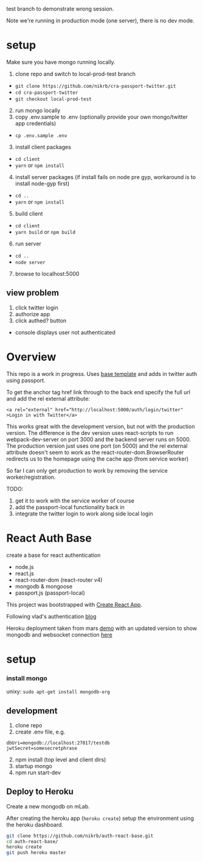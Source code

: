 test branch to demonstrate wrong session.

Note we're running in production mode (one server), there is no dev mode.

# setup
Make sure you have mongo running locally.

1. clone repo and switch to local-prod-test branch
  * `git clone https://github.com/nikrb/cra-passport-twitter.git`
  * `cd cra-passport-twitter`
  * `git checkout local-prod-test`
2. run mongo locally
2. copy .env.sample to .env (optionally provide your own mongo/twitter app credentials)
  * `cp .env.sample .env`
3. install client packages
  * `cd client`
  * `yarn` or `npm install`
4. install server packages (if install fails on node pre gyp, workaround is to install node-gyp first)
  * `cd ..`
  * `yarn` or `npm install`
5. build client
  * `cd client`
  * `yarn build` or `npm build`
6. run server
  * `cd ..`
  * `node server`
7. browse to localhost:5000

## view problem
1. click twitter login
2. authorize app
3. click authed? button
  * console displays user not authenticated

# Overview
This repo is a work in progress.
Uses [base template](https://github.com/nikrb/auth-react-base)
and adds in twitter auth using passport.

To get the anchor tag href link through to the back end specify the full url
and add the rel external attribute:
```
<a rel="external" href="http://localhost:5000/auth/login/twitter" >Login in with Twitter</a>
```

This works great with the development version, but not with the production version.
The difference is the dev version uses react-scripts to run webpack-dev-server on
port 3000 and the backend server runs on 5000. The production version just uses
one port (on 5000) and the rel external attribute doesn't seem to work as the
react-router-dom.BrowserRouter redirects us to the homepage using the cache app
(from service worker)

So far I can only get production to work by removing the service worker/registration.

TODO:
1. get it to work with the service worker of course
2. add the passport-local functionality back in
3. integrate the twitter login to work along side local login

# React Auth Base

create a base for react authentication

* node.js
* react.js
* react-router-dom (react-router v4)
* mongodb & mongoose
* passport.js (passport-local)

This project was bootstrapped with [Create React App](https://github.com/facebookincubator/create-react-app).

Following vlad's authentication [blog](https://vladimirponomarev.com/blog/authentication-in-react-apps-jwt)

Heroku deployment taken from mars [demo](https://github.com/mars/heroku-cra-node)
with an updated version to show mongodb and websocket connection [here](https://github.com/nikrb/heroku-cra-node)

# setup

### install mongo
unixy:
```sudo apt-get install mongodb-org```

## development
1. clone repo
2. create .env file, e.g.
```
dbUri=mongodb://localhost:27017/testdb
jwtSecret=somesecretphrase
```
2. npm install (top level and client dirs)
3. startup mongo
4. npm run start-dev


## Deploy to Heroku

Create a new mongodb on mLab.

After creating the heroku app (```heroku create```) setup the environment using
the heroku dashboard.

```bash
git clone https://github.com/nikrb/auth-react-base.git
cd auth-react-base/
heroku create
git push heroku master
```
